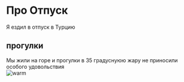 # Про Отпуск

Я ездил в отпуск в Турцию

## **прогулки**

Мы жили на горе и прогулки в 35 градуснуюю жару не приносили особого удовольствия  
![warm](https://materlife.ru/wp-content/uploads/2021/05/886fd39402497a62d2df5d128469ba04.jpg)
